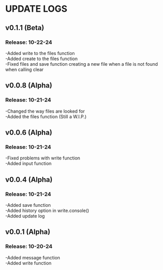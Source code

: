 # UPDATE LOGS
## v0.1.1 (Beta)
### Release: 10-22-24
-Added write to the files function\
-Added create to the files function\
-Fixed files and save function creating a new file when a file is not found when calling clear

## v0.0.8 (Alpha)
### Release: 10-21-24
-Changed the way files are looked for\
-Added the files function (Still a W.I.P.)

## v0.0.6 (Alpha)
### Release: 10-21-24
-Fixed problems with write function\
-Added input function

## v0.0.4 (Alpha)
### Release: 10-21-24
-Added save function\
-Added history option in write.console()\
-Added update log

## v0.0.1 (Alpha)
### Release: 10-20-24
-Added message function\
-Added write function
